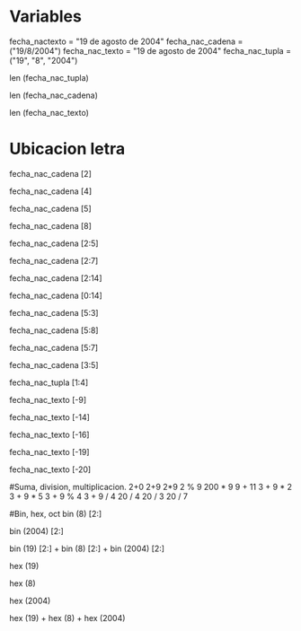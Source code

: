 # Variables 
fecha_nactexto = "19 de agosto de 2004"
fecha_nac_cadena = ("19/8/2004")
fecha_nac_texto = "19 de agosto de 2004"
fecha_nac_tupla = ("19", "8", "2004")

len (fecha_nac_tupla)

len (fecha_nac_cadena)

len (fecha_nac_texto)

# Ubicacion letra
fecha_nac_cadena [2]

fecha_nac_cadena [4]

fecha_nac_cadena [5]

fecha_nac_cadena [8]

fecha_nac_cadena [2:5]

fecha_nac_cadena [2:7]

fecha_nac_cadena [2:14]

fecha_nac_cadena [0:14]

fecha_nac_cadena [5:3]

fecha_nac_cadena [5:8]

fecha_nac_cadena [5:7]

fecha_nac_cadena [3:5]

fecha_nac_tupla [1:4]

fecha_nac_texto [-9]

fecha_nac_texto [-14]

fecha_nac_texto [-16]

fecha_nac_texto [-19]

fecha_nac_texto [-20]

#Suma, division, multiplicacion. 
2+0
2+9
2*9
2 % 9
200 * 9
9 + 11
3 + 9 * 2
3 + 9 * 5
3 + 9 % 4
3 + 9 / 4
20 / 4
20 / 3
20 / 7

#Bin, hex, oct 
bin (8) [2:]

bin (2004) [2:]

bin (19) [2:] + bin (8) [2:] + bin (2004) [2:]

hex (19)

hex (8)

hex (2004)

hex (19) + hex (8) + hex (2004)



